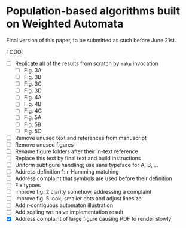 # Population-based algorithms built on Weighted Automata

Final version of this paper, to be submitted as such before June 21st.

TODO:
- [ ] Replicate all of the results from scratch by `make` invocation
    - [ ] Fig. 3A
    - [ ] Fig. 3B
    - [ ] Fig. 3C
    - [ ] Fig. 3D
    - [ ] Fig. 4A
    - [ ] Fig. 4B
    - [ ] Fig. 4C
    - [ ] Fig. 5A
    - [ ] Fig. 5B
    - [ ] Fig. 5C
- [ ] Remove unused text and references from manuscript
- [ ] Remove unused figures
- [ ] Rename figure folders after their in-text reference
- [ ] Replace this text by final text and build instructions
- [ ] Uniform subfigure handling; use sans typeface for A, B, ...
- [ ] Address definition 1: r-Hamming matching
- [ ] Address complaint that symbols are used before their definition
- [ ] Fix typoes
- [ ] Improve fig. 2 clarity somehow, addressing a complaint
- [ ] Improve fig. 5 look; smaller dots and adjust linesize
- [ ] Add r-contiguous automaton illustration
- [ ] Add scaling wrt naive implementation result
- [X] Address complaint of large figure causing PDF to render slowly
